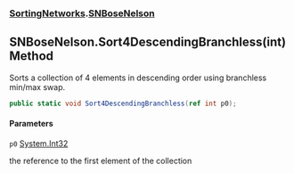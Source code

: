 ### [SortingNetworks](SortingNetworks.md 'SortingNetworks').[SNBoseNelson](SortingNetworks.SNBoseNelson.md 'SortingNetworks.SNBoseNelson')

## SNBoseNelson.Sort4DescendingBranchless(int) Method

Sorts a collection of 4 elements in descending order using branchless min/max swap.

```csharp
public static void Sort4DescendingBranchless(ref int p0);
```
#### Parameters

<a name='SortingNetworks.SNBoseNelson.Sort4DescendingBranchless(int).p0'></a>

`p0` [System.Int32](https://docs.microsoft.com/en-us/dotnet/api/System.Int32 'System.Int32')

the reference to the first element of the collection